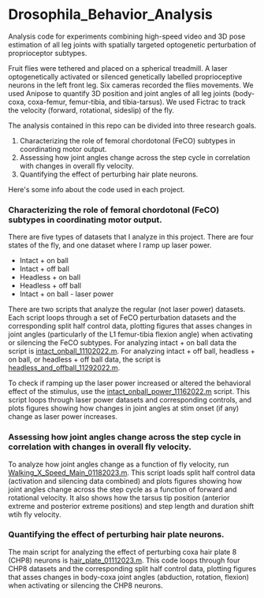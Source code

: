# Drosophila_Behavior_Analysis
Analysis code for experiments combining high-speed video and 3D pose estimation of all leg joints with spatially targeted optogenetic perturbation of proprioceptor subtypes. 

Fruit flies were tethered and placed on a spherical treadmill. A laser optogenetically activated or silenced genetically labelled proprioceptive neurons in the left front leg. Six cameras recorded the flies movements. We used Anipose to quantify 3D position and joint angles of all leg joints (body-coxa, coxa-femur, femur-tibia, and tibia-tarsus). We used Fictrac to track the velocity (forward, rotational, sideslip) of the fly. 

The analysis contained in this repo can be divided into three research goals. 
1. Characterizing the role of femoral chordotonal (FeCO) subtypes in coordinating motor output. 
2. Assessing how joint angles change across the step cycle in correlation with changes in overall fly velocity. 
3. Quantifying the effect of perturbing hair plate neurons. 

Here's some info about the code used in each project. 

### Characterizing the role of femoral chordotonal (FeCO) subtypes in coordinating motor output.
There are five types of datasets that I analyze in this project. There are four states of the fly, and one dataset where I ramp up laser power.
- Intact + on ball 
- Intact + off ball 
- Headless + on ball 
- Headless + off ball 
- Intact + on ball - laser power 

There are two scripts that analyze the regular (not laser power) datasets. Each script loops through a set of FeCO perturbation datasets and the corresponding split half control data, plotting figures that asses changes in joint angles (particularly of the L1 femur-tibia flexion angle) when activating or silencing the FeCO subtypes. For analyzing intact + on ball data the script is [intact_onball_11102022.m](https://github.com/sarahwallingbell/Drosophila_Behavior_Analysis/blob/main/FeCO/intact_onball_11102022.m). For analyzing intact + off ball, headless + on ball, or headless + off ball data, the script is [headless_and_offball_11292022.m](https://github.com/sarahwallingbell/Drosophila_Behavior_Analysis/blob/main/FeCO/headless_and_offball_11292022.m). 

To check if ramping up the laser power increased or altered the behavioral effect of the stimulus, use the [intact_onball_power_11162022.m](https://github.com/sarahwallingbell/Drosophila_Behavior_Analysis/blob/main/FeCO/intact_onball_power_11162022.m) script. This script loops through laser power datasets and corresponding controls, and plots figures showing how changes in joint angles at stim onset (if any) change as laser power increases. 

### Assessing how joint angles change across the step cycle in correlation with changes in overall fly velocity. 
To analyze how joint angles change as a function of fly velocity, run [Walking_X_Speed_Main_01182023.m](https://github.com/sarahwallingbell/Drosophila_Behavior_Analysis/blob/main/Walking%20x%20Speed/Walking_X_Speed_Main_01182023.m). This script loads split half control data (activation and silencing data combined) and plots figures showing how joint angles change across the step cycle as a function of forward and rotational velocity. It also shows how the tarsus tip position (anterior extreme and posterior extreme positions) and step length and duration shift wtih fly velocity. 

### Quantifying the effect of perturbing hair plate neurons. 
The main script for analyzing the effect of perturbing coxa hair plate 8 (CHP8) neurons is [hair_plate_01112023.m](https://github.com/sarahwallingbell/Drosophila_Behavior_Analysis/blob/main/Hair%20Plate/hair_plate_01112023.m). This code loops through four CHP8 datasets and the corresponding split half control data, plotting figures that asses changes in body-coxa joint angles (abduction, rotation, flexion) when activating or silencing the CHP8 neurons. 
